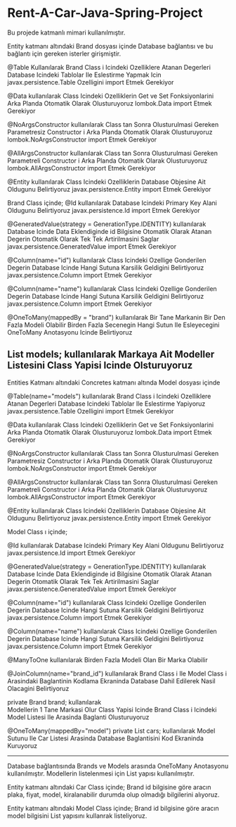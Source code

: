 # Rent-A-Car-Java-Spring-Project

Bu projede katmanlı mimari kullanılmıştır.

Entity katmanı altındaki Brand dosyası içinde 
Database bağlantısı ve bu bağlantı için gereken isterler girişmiştir.

@Table Kullanılarak
Brand Class i Icindeki Ozelliklere Atanan Degerleri 
Database Icindeki Tablolar Ile Eslestirme Yapmak Icin
javax.persistence.Table Ozelligini import Etmek Gerekiyor

@Data kullanılarak
Class Icindeki Ozelliklerin Get ve Set Fonksiyonlarini
Arka Planda Otomatik Olarak Olusturuyoruz
lombok.Data import Etmek Gerekiyor

@NoArgsConstructor kullanılarak
Class tan Sonra Olusturulmasi Gereken 
Parametresiz Constructor i Arka Planda 
Otomatik Olarak Olusturuyoruz
lombok.NoArgsConstructor import Etmek Gerekiyor

@AllArgsConstructor kullanılarak
Class tan Sonra Olusturulmasi Gereken 
Parametreli Constructor i Arka Planda 
Otomatik Olarak Olusturuyoruz
lombok.AllArgsConstructor import Etmek Gerekiyor

@Entity kullanılarak
Class Icindeki Ozelliklerin 
Database Objesine Ait Oldugunu Belirtiyoruz
javax.persistence.Entity import Etmek Gerekiyor

Brand Class içinde;
@Id kullanılarak
Database Icindeki Primary Key Alani Oldugunu Belirtiyoruz
javax.persistence.Id import Etmek Gerekiyor

@GeneratedValue(strategy = GenerationType.IDENTITY) kullanılarak
Database Icinde Data Eklendiginde id Bilgisine Otomatik Olarak Atanan Degerin 
Otomatik Olarak Tek Tek Artirilmasini Saglar
javax.persistence.GeneratedValue import Etmek Gerekiyor
	
@Column(name="id") kullanılarak
Class Icindeki Ozellige Gonderilen Degerin Database Icinde
Hangi Sutuna Karsilik Geldigini Belirtiyoruz
javax.persistence.Column import Etmek Gerekiyor
	
@Column(name="name") kullanılarak
Class Icindeki Ozellige Gonderilen Degerin Database Icinde
Hangi Sutuna Karsilik Geldigini Belirtiyoruz
javax.persistence.Column import Etmek Gerekiyor
	
@OneToMany(mappedBy = "brand") kullanılarak
Bir Tane Markanin Bir Den Fazla Modeli Olabilir
Birden Fazla Secenegin Hangi Sutun Ile Esleyecegini 
OneToMany Anotasyonu Icinde Belirtiyoruz
	
List<Model> models; kullanılarak
Markaya Ait Modeller Listesini
Class Yapisi Icinde Olsturuyoruz
-------------------------------------------------------------------------------------------------------------------------------------------------------------
Entities Katmanı altındaki Concretes katmanı altında Model dosyası içinde

@Table(name="models") kullanılarak
Brand Class i Icindeki Ozelliklere Atanan Degerleri 
Database Icindeki Tablolar Ile Eslestirme Yapiyoruz
javax.persistence.Table Ozelligini import Etmek Gerekiyor

@Data kullanılarak
Class Icindeki Ozelliklerin Get ve Set Fonksiyonlarini
Arka Planda Otomatik Olarak Olusturuyoruz
lombok.Data import Etmek Gerekiyor

@NoArgsConstructor kullanılarak
Class tan Sonra Olusturulmasi Gereken 
Parametresiz Constructor i Arka Planda 
Otomatik Olarak Olusturuyoruz
lombok.NoArgsConstructor import Etmek Gerekiyor

@AllArgsConstructor kullanılarak
Class tan Sonra Olusturulmasi Gereken 
Parametreli Constructor i Arka Planda 
Otomatik Olarak Olusturuyoruz
lombok.AllArgsConstructor import Etmek Gerekiyor

@Entity kullanılarak
Class Icindeki Ozelliklerin 
Database Objesine Ait Oldugunu Belirtiyoruz
javax.persistence.Entity import Etmek Gerekiyor

Model Class ı içinde;

@Id kullanılarak
Database Icindeki Primary Key Alani Oldugunu Belirtiyoruz
javax.persistence.Id import Etmek Gerekiyor
	
@GeneratedValue(strategy = GenerationType.IDENTITY) kullanılarak
Database Icinde Data Eklendiginde id Bilgisine Otomatik Olarak Atanan Degerin 
Otomatik Olarak Tek Tek Artirilmasini Saglar
javax.persistence.GeneratedValue import Etmek Gerekiyor
	
@Column(name="id") kullanılarak
Class Icindeki Ozellige Gonderilen Degerin Database Icinde
Hangi Sutuna Karsilik Geldigini Belirtiyoruz
javax.persistence.Column import Etmek Gerekiyor

@Column(name="name") kullanılarak
Class Icindeki Ozellige Gonderilen Degerin Database Icinde
Hangi Sutuna Karsilik Geldigini Belirtiyoruz
javax.persistence.Column import Etmek Gerekiyor

@ManyToOne kullanılarak
Birden Fazla Modeli Olan Bir Marka Olabilir
	
@JoinColumn(name="brand_id") kullanılarak
Brand Class i Ile Model Class i Arasindaki 
Baglantinin Kodlama Ekraninda 
Database Dahil Edilerek Nasil Olacagini Belirtiyoruz
	
private Brand brand; kullanılarak	
Modellerin 1 Tane Markasi Olur
Class Yapisi Icinde Brand Class i Icindeki 
Model Listesi Ile Arasinda Baglanti Olusturuyoruz
	
@OneToMany(mappedBy="model")
private List<Car> cars; kullanılarak
Model Sutunu Ile Car Listesi Arasinda
Database Baglantisini Kod Ekraninda Kuruyoruz
	
-------------------------------------------------------------------------------------------------------------------------------------------------------------
Database bağlantısında Brands ve Models arasında OneToMany Anotasyonu kullanılmıştır.
Modellerin listelenmesi için List yapısı kullanılmıştır.

Entity katmanı altındaki Car Class içinde;
Brand id bilgisine göre aracın plaka, fiyat, model, kiralanabilir durumda olup olmadığı bilgilerini alıyoruz.

Entity katmanı altındaki Model Class içinde;
Brand id bilgisine göre aracın model bilgisini List yapısını kullanrak listeliyoruz.
